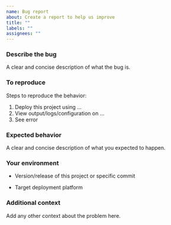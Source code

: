 ```yaml
---
name: Bug report
about: Create a report to help us improve
title: ""
labels: ""
assignees: ""
---
```


### Describe the bug

A clear and concise description of what the bug is.

### To reproduce

Steps to reproduce the behavior:

1. Deploy this project using ...
2. View output/logs/configuration on ...
3. See error

### Expected behavior

A clear and concise description of what you expected to happen.

### Your environment

- Version/release of this project or specific commit
<!-- - Version/release of any relevant project languages -->
- Target deployment platform

### Additional context

Add any other context about the problem here.
